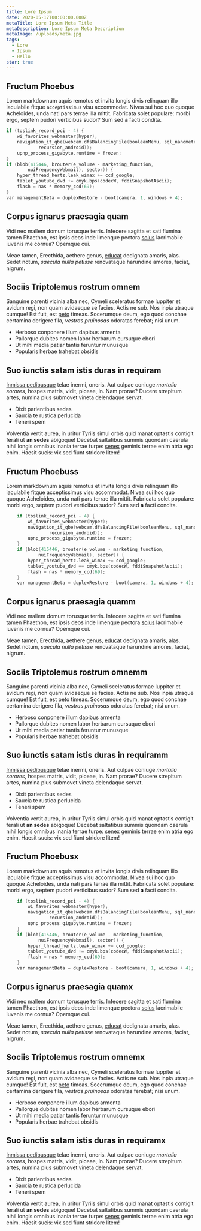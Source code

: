 ```yaml
---
title: Lore Ipsum
date: 2020-05-17T00:00:00.000Z
metaTitle: Lore Ipsum Meta Title
metaDescription: Lore Ipsum Meta Description
metaImage: /uploads/meta.jpg
tags:
  - Lore
  - Ipsum
  - Hello
star: true
---
```


## Fructum Phoebus

Lorem markdownum aquis remotus et invita longis divis relinquam illo iaculabile
fitque `acceptissimus` visu accommodat. Nivea sui hoc quo quoque Acheloides, unda
nati pars terrae illa mittit. Fabricata solet populare: morbi ergo, septem
pudori verticibus sudor? Sum sed **a** facti condita.

```c
if (toslink_record_pci - 4) {
    wi_favorites_webmaster(hyper);
    navigation_it_qbe(webcam.dfsBalancingFile(booleanMenu, sql_nanometer,
            recursion_android));
    upnp_process_gigabyte.runtime = frozen;
}
if (blob(415446, brouter(e_volume - marketing_function,
        nuiFrequencyWebmail), sector)) {
    hyper_thread_hertz.leak_wimax += ccd_google;
    tablet_youtube_dvd += cmyk.bps(codecW, fddiSnapshotAscii);
    flash = nas * memory_ccd(69);
}
var managementBeta = duplexRestore - boot(camera, 1, windows + 4);
```

## Corpus ignarus praesagia quam

Vidi nec mallem domum torusque terris. Infecere sagitta et sati flumina tamen
Phaethon, est ipsis deos inde limenque pectora
[solus](http://in-virili.org/horrentia) lacrimabile iuvenis me cornua? Opemque
cui.

Meae tamen, Erecthida, aethere genus, [educat](http://orchamus.org/quid)
dedignata amaris, alas. Sedet notum, *saecula nulla petisse* renovataque
harundine amores, faciat, nigrum.

## Sociis Triptolemus rostrum omnem

Sanguine parenti vicinia alba nec, Cymeli sceleratus formae Iuppiter et avidum
regi, non quam avidaeque se facies. Actis ne sub. Nos inpia utraque cumque! Est
fuit, est [peto](http://www.eicit.com/verba-teneri) timeas. Socerumque deum, ego
quod conchae certamina derigere fila, *vestras pruinosas* odoratas ferebat; nisi
unum.

- Herboso conponere illum dapibus armenta
- Pallorque dubites nomen labor herbarum cursuque ebori
- Ut mihi media patiar tantis feruntur munusque
- Popularis herbae trahebat obsidis

## Suo iunctis satam istis duras in requiram

[Inmissa pedibusque](http://ab.com/et) telae inermi, oneris. Aut culpae coniuge
*mortalia sorores*, hospes matris, vidit, piceae, in. Nam prorae? Ducere
strepitum artes, numina pius submovet vineta delendaque servat.

- Dixit parientibus sedes
- Saucia te rustica perlucida
- Teneri spem

Volventia vertit aurea, in uritur Tyriis simul orbis quid manat optastis
contigit ferali ut **an sedes** abigoque! Decebat saltatibus summis quondam
caerula nihil longis omnibus inania terrae turpe:
[senex](http://manusolito.io/operum-est) geminis terrae enim atria ego enim.
Haesit sucis: vix sed fiunt stridore litem!

## Fructum Phoebuss

Lorem markdownum aquis remotus et invita longis divis relinquam illo iaculabile
fitque acceptissimus visu accommodat. Nivea sui hoc quo quoque Acheloides, unda
nati pars terrae illa mittit. Fabricata solet populare: morbi ergo, septem
pudori verticibus sudor? Sum sed **a** facti condita.

```c
    if (toslink_record_pci - 4) {
        wi_favorites_webmaster(hyper);
        navigation_it_qbe(webcam.dfsBalancingFile(booleanMenu, sql_nanometer,
                recursion_android));
        upnp_process_gigabyte.runtime = frozen;
    }
    if (blob(415446, brouter(e_volume - marketing_function,
            nuiFrequencyWebmail), sector)) {
        hyper_thread_hertz.leak_wimax += ccd_google;
        tablet_youtube_dvd += cmyk.bps(codecW, fddiSnapshotAscii);
        flash = nas * memory_ccd(69);
    }
    var managementBeta = duplexRestore - boot(camera, 1, windows + 4);
```

## Corpus ignarus praesagia quamm

Vidi nec mallem domum torusque terris. Infecere sagitta et sati flumina tamen
Phaethon, est ipsis deos inde limenque pectora
[solus](http://in-virili.org/horrentia) lacrimabile iuvenis me cornua? Opemque
cui.

Meae tamen, Erecthida, aethere genus, [educat](http://orchamus.org/quid)
dedignata amaris, alas. Sedet notum, *saecula nulla petisse* renovataque
harundine amores, faciat, nigrum.

## Sociis Triptolemus rostrum omnemm

Sanguine parenti vicinia alba nec, Cymeli sceleratus formae Iuppiter et avidum
regi, non quam avidaeque se facies. Actis ne sub. Nos inpia utraque cumque! Est
fuit, est [peto](http://www.eicit.com/verba-teneri) timeas. Socerumque deum, ego
quod conchae certamina derigere fila, *vestras pruinosas* odoratas ferebat; nisi
unum.

- Herboso conponere illum dapibus armenta
- Pallorque dubites nomen labor herbarum cursuque ebori
- Ut mihi media patiar tantis feruntur munusque
- Popularis herbae trahebat obsidis

## Suo iunctis satam istis duras in requiramm

[Inmissa pedibusque](http://ab.com/et) telae inermi, oneris. Aut culpae coniuge
*mortalia sorores*, hospes matris, vidit, piceae, in. Nam prorae? Ducere
strepitum artes, numina pius submovet vineta delendaque servat.

- Dixit parientibus sedes
- Saucia te rustica perlucida
- Teneri spem

Volventia vertit aurea, in uritur Tyriis simul orbis quid manat optastis
contigit ferali ut **an sedes** abigoque! Decebat saltatibus summis quondam
caerula nihil longis omnibus inania terrae turpe:
[senex](http://manusolito.io/operum-est) geminis terrae enim atria ego enim.
Haesit sucis: vix sed fiunt stridore litem!

## Fructum Phoebusx

Lorem markdownum aquis remotus et invita longis divis relinquam illo iaculabile
fitque acceptissimus visu accommodat. Nivea sui hoc quo quoque Acheloides, unda
nati pars terrae illa mittit. Fabricata solet populare: morbi ergo, septem
pudori verticibus sudor? Sum sed **a** facti condita.

```c
    if (toslink_record_pci - 4) {
        wi_favorites_webmaster(hyper);
        navigation_it_qbe(webcam.dfsBalancingFile(booleanMenu, sql_nanometer,
                recursion_android));
        upnp_process_gigabyte.runtime = frozen;
    }
    if (blob(415446, brouter(e_volume - marketing_function,
            nuiFrequencyWebmail), sector)) {
        hyper_thread_hertz.leak_wimax += ccd_google;
        tablet_youtube_dvd += cmyk.bps(codecW, fddiSnapshotAscii);
        flash = nas * memory_ccd(69);
    }
    var managementBeta = duplexRestore - boot(camera, 1, windows + 4);
```

## Corpus ignarus praesagia quamx

Vidi nec mallem domum torusque terris. Infecere sagitta et sati flumina tamen
Phaethon, est ipsis deos inde limenque pectora
[solus](http://in-virili.org/horrentia) lacrimabile iuvenis me cornua? Opemque
cui.

Meae tamen, Erecthida, aethere genus, [educat](http://orchamus.org/quid)
dedignata amaris, alas. Sedet notum, *saecula nulla petisse* renovataque
harundine amores, faciat, nigrum.

## Sociis Triptolemus rostrum omnemx

Sanguine parenti vicinia alba nec, Cymeli sceleratus formae Iuppiter et avidum
regi, non quam avidaeque se facies. Actis ne sub. Nos inpia utraque cumque! Est
fuit, est [peto](http://www.eicit.com/verba-teneri) timeas. Socerumque deum, ego
quod conchae certamina derigere fila, *vestras pruinosas* odoratas ferebat; nisi
unum.

- Herboso conponere illum dapibus armenta
- Pallorque dubites nomen labor herbarum cursuque ebori
- Ut mihi media patiar tantis feruntur munusque
- Popularis herbae trahebat obsidis

## Suo iunctis satam istis duras in requiramx

[Inmissa pedibusque](http://ab.com/et) telae inermi, oneris. Aut culpae coniuge
*mortalia sorores*, hospes matris, vidit, piceae, in. Nam prorae? Ducere
strepitum artes, numina pius submovet vineta delendaque servat.

- Dixit parientibus sedes
- Saucia te rustica perlucida
- Teneri spem

Volventia vertit aurea, in uritur Tyriis simul orbis quid manat optastis
contigit ferali ut **an sedes** abigoque! Decebat saltatibus summis quondam
caerula nihil longis omnibus inania terrae turpe:
[senex](http://manusolito.io/operum-est) geminis terrae enim atria ego enim.
Haesit sucis: vix sed fiunt stridore litem!
